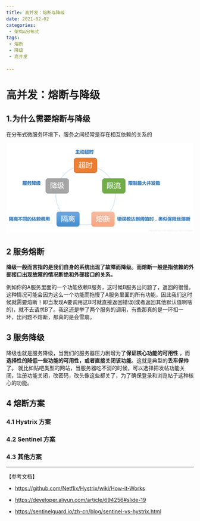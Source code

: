 ```yaml
---
title: 高并发：熔断与降级
date: 2021-02-02
categories:
 - 架构&分布式
tags:
 - 熔断
 - 降级
 - 高并发

---
```


# 高并发：熔断与降级



## 1.为什么需要熔断与降级

在分布式微服务环境下，服务之间经常是存在相互依赖的关系的  







![](../../assets/advance/ds-reduce-1.png)



## 2 服务熔断

**降级一般而言指的是我们自身的系统出现了故障而降级。而熔断一般是指依赖的外部接口出现故障的情况断绝和外部接口的关系。**

例如你的A服务里面的一个功能依赖B服务，这时候B服务出问题了，返回的很慢。这种情况可能会因为这么一个功能而拖慢了A服务里面的所有功能，因此我们这时候就需要熔断！即当发现A要调用这B时就直接返回错误(或者返回其他默认值啊啥的)，就不去请求B了。我这还是举了两个服务的调用，有些那真的是一环扣一环，出问题不熔断，那真的是会雪崩。




## 3 服务降级

降级也就是服务降级，当我们的服务器压力剧增为了**保证核心功能的可用性** ，而**选择性的降低一些功能的可用性，或者直接关闭该功能**。这就是典型的**丢车保帅**了。 就比如贴吧类型的网站，当服务器吃不消的时候，可以选择把发帖功能关闭，注册功能关闭，改密码，改头像这些都关了，为了确保登录和浏览帖子这种核心的功能。




## 4 熔断方案



### 4.1 Hystrix 方案



### 4.2 Sentinel 方案



### 4.3 其他方案



---

【参考文档】

- https://github.com/Netflix/Hystrix/wiki/How-it-Works

- https://developer.aliyun.com/article/694256#slide-19
- https://sentinelguard.io/zh-cn/blog/sentinel-vs-hystrix.html
